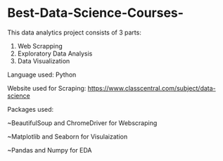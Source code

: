 # Best-Data-Science-Courses-

This data analytics project consists of 3 parts:
  1. Web Scrapping
  2. Exploratory Data Analysis
  3. Data Visualization

Language used:  Python 


Website used for Scraping:  https://www.classcentral.com/subject/data-science


Packages used: 

~BeautifulSoup and ChromeDriver for Webscraping

~Matplotlib and Seaborn for Visulaization

~Pandas and Numpy for EDA
